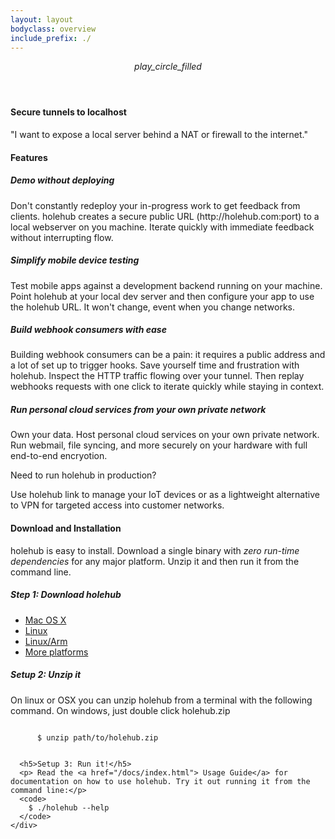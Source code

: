 ```yaml
---
layout: layout
bodyclass: overview
include_prefix: ./
---
```

<!-- TODO: Try to separate markup and content -->
<section class="section--center mdl-grid mdl-grid--no-spacing mdl-shadow--2dp">
  <header class="section__play-btn mdl-cell mdl-cell--3-col-desktop mdl-cell--2-col-tablet mdl-cell--4-col-phone mdl-color--teal-100 mdl-color-text--white">
    <i class="material-icons">play_circle_filled</i>
  </header>
  <div class="mdl-card mdl-cell mdl-cell--9-col-desktop mdl-cell--6-col-tablet mdl-cell--4-col-phone">
    <div class="mdl-card__supporting-text">
      <h4>Secure tunnels to localhost</h4>
      <b></b>
      "I want to expose a local server behind a NAT or firewall to the internet."
    </div>
  </div>
</section>
<section class="section--center mdl-grid mdl-grid--no-spacing mdl-shadow--2dp">
  <div class="mdl-card mdl-cell mdl-cell--12-col">
    <div class="mdl-card__supporting-text mdl-grid mdl-grid--no-spacing">
      <h4 class="mdl-cell mdl-cell--12-col">Features</h4>
      <div class="section__circle-container mdl-cell mdl-cell--2-col mdl-cell--1-col-phone">
        <div class="section__circle-container__circle mdl-color--primary"></div>
      </div>
      <div class="section__text mdl-cell mdl-cell--10-col-desktop mdl-cell--6-col-tablet mdl-cell--3-col-phone">
        <h5><b>Demo without deploying</b></h5>
        <p>Don't constantly redeploy your in-progress work to get feedback from clients.
        holehub creates a secure public URL (http://holehub.com:port) to a local webserver on you machine.
        Iterate quickly with immediate feedback without interrupting flow.</p>
      </div>
      <div class="section__circle-container mdl-cell mdl-cell--2-col mdl-cell--1-col-phone">
        <div class="section__circle-container__circle mdl-color--primary"></div>
      </div>
      <div class="section__text mdl-cell mdl-cell--10-col-desktop mdl-cell--6-col-tablet mdl-cell--3-col-phone">
        <h5><b>Simplify mobile device testing</b></h5>
        <p>Test mobile apps against a development backend running on your machine.
        Point holehub at your local dev server and then configure your app to use the holehub URL.
        It won't change, event when you change networks.</p>
      </div>
      <div class="section__circle-container mdl-cell mdl-cell--2-col mdl-cell--1-col-phone">
        <div class="section__circle-container__circle mdl-color--primary"></div>
      </div>
      <div class="section__text mdl-cell mdl-cell--10-col-desktop mdl-cell--6-col-tablet mdl-cell--3-col-phone">
        <h5><b>Build webhook consumers with ease</b></h5>
        <p>Building webhook consumers can be a pain: it requires a public address and a lot of set up to trigger hooks.
        Save yourself time and frustration with holehub. Inspect the HTTP traffic flowing over your tunnel.
        Then replay webhooks requests with one click to iterate quickly while staying in context.</p>
      </div>
      <div class="section__circle-container mdl-cell mdl-cell--2-col mdl-cell--1-col-phone">
        <div class="section__circle-container__circle mdl-color--primary"></div>
      </div>
      <div class="section__text mdl-cell mdl-cell--10-col-desktop mdl-cell--6-col-tablet mdl-cell--3-col-phone">
        <h5><b>Run personal cloud services from your own private network</b></h5>
        <p>Own your data. Host personal cloud services on your own private network. Run webmail, file syncing, and more securely on your hardware with full end-to-end encryotion.</p>
      </div>
    </div>
  </div>
</section>
<section class="section--center mdl-grid mdl-grid--no-spacing mdl-shadow--2dp">
  <div class="mdl-card mdl-cell mdl-cell--12-col">
    <div class="mdl-card__supporting-text">
    <p>Need to run <a> holehub in production</a>? </p>
    <p>Use <a>holehub link</a> to manage your IoT devices or as a lightweight alternative to VPN for targeted access into customer networks.</p>
    </div>
  </div>
</section>
<section class="section--center mdl-grid mdl-grid--no-spacing mdl-shadow--2dp">
  <div class="mdl-card mdl-cell mdl-cell--12-col">
    <div class="mdl-card__supporting-text">
      <h4>Download and Installation</h4>
      <p> holehub is easy to install. Download a single binary with <i>zero run-time dependencies</i> for any major platform. Unzip it and then run it from the command line.</p>
      <h5>Step 1: Download holehub</h5>
      <ul>
          <li><a href="/assets/download/darwin-amd64/holehub.zip">Mac OS X</a></li>
          <li><a href="/assets/download/linux-amd64/holehub.zip">Linux</a></li>
          <li><a href="/assets/download/linux-arm/holehub.zip">Linux/Arm</a></li>
          <li><a href="/download/index.html">More platforms</a></li>
      </ul>
      <h5>Setup 2: Unzip it</h5>
      <p>On linux or OSX you can unzip holehub from a terminal with the following command. On windows, just double click holehub.zip </p>
      <code>
      $ unzip path/to/holehub.zip
      </code>

      <h5>Setup 3: Run it!</h5>
      <p> Read the <a href="/docs/index.html"> Usage Guide</a> for documentation on how to use holehub. Try it out running it from the command line:</p>
      <code>
        $ ./holehub --help
      </code>
    </div>
  </div>
</section>
